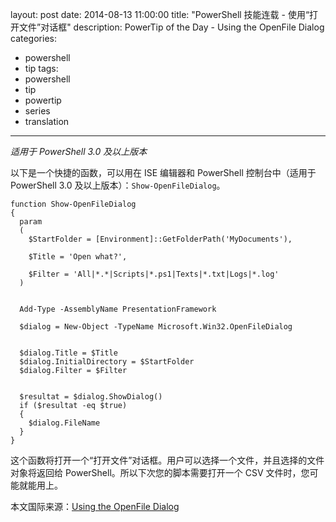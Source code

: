 ﻿layout: post
date: 2014-08-13 11:00:00
title: "PowerShell 技能连载 - 使用“打开文件”对话框"
description: PowerTip of the Day - Using the OpenFile Dialog
categories:
- powershell
- tip
tags:
- powershell
- tip
- powertip
- series
- translation
---
_适用于 PowerShell 3.0 及以上版本_

以下是一个快捷的函数，可以用在 ISE 编辑器和 PowerShell 控制台中（适用于 PowerShell 3.0 及以上版本）：`Show-OpenFileDialog`。

    function Show-OpenFileDialog
    {
      param
      (
        $StartFolder = [Environment]::GetFolderPath('MyDocuments'),
    
        $Title = 'Open what?',
        
        $Filter = 'All|*.*|Scripts|*.ps1|Texts|*.txt|Logs|*.log'
      )
      
      
      Add-Type -AssemblyName PresentationFramework
      
      $dialog = New-Object -TypeName Microsoft.Win32.OpenFileDialog
      
      
      $dialog.Title = $Title
      $dialog.InitialDirectory = $StartFolder
      $dialog.Filter = $Filter
      
      
      $resultat = $dialog.ShowDialog()
      if ($resultat -eq $true)
      {
        $dialog.FileName
      }
    }
    

这个函数将打开一个“打开文件”对话框。用户可以选择一个文件，并且选择的文件对象将返回给 PowerShell。所以下次您的脚本需要打开一个 CSV 文件时，您可能就能用上。

<!--more-->
本文国际来源：[Using the OpenFile Dialog](http://community.idera.com/powershell/powertips/b/tips/posts/using-the-openfile-dialog)
